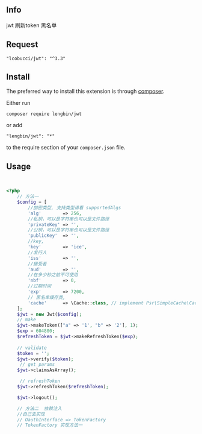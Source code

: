 Info
-------
jwt 刷新token 黑名单

Request
-------
```
"lcobucci/jwt": "^3.3"
```

Install
------------

The preferred way to install this extension is through [composer](http://getcomposer.org/download/).

Either run

```
composer require lengbin/jwt
```

or add

```
"lengbin/jwt": "*"
```
to the require section of your `composer.json` file.

Usage
-----
```php


<?php
    // 方法一
    $config = [
        //加密类型, 支持类型请看 supportedAlgs
        'alg'        => 256,
        //私钥，可以是字符串也可以是文件路径
        'privateKey' => '',
        //公钥，可以是字符串也可以是文件路径
        'publicKey'  => '',
        //key,
        'key'        => 'ice',
        //发行人
        'iss'        => '',
        //接受者
        'aud'        => '',
        //在多少秒之前不可使用
        'nbf'        => 0,
        //过期时间
        'exp'        => 7200,
        // 黑名单缓存类,
        'cache'      => \Cache::class, // implement Psr\SimpleCache\CacheInterface
    ];
    $jwt = new Jwt($config);
    // make
    $jwt->makeToken(["a" => '1', "b" => '2'], 1);
    $exp = 604800;
    $refreshToken = $jwt->makeRefreshToken($exp);
    
    // validate
    $token = '';
    $jwt->verify($token);
     // get params
    $jwt->claimsAsArray();

     // refreshToken
    $jwt->refreshToken($refreshToken);

    $jwt->logout();

    // 方法二  依赖注入
    //自己去实现
    // OauthInterface => TokenFactory
    // TokenFactory 实现方法一
```




